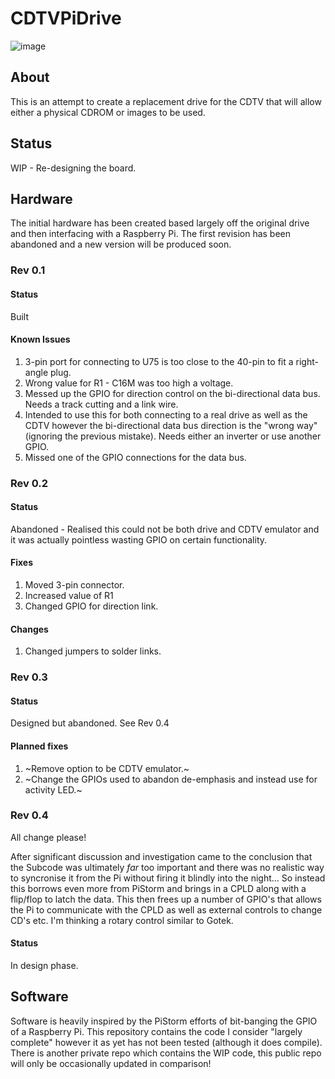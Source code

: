 # CDTVPiDrive

![image](https://github.com/user-attachments/assets/9f1face5-b214-4016-a570-5a85bd6087cb)


## About

This is an attempt to create a replacement drive for the CDTV that will allow either a physical CDROM or images to be used.

## Status

WIP - Re-designing the board.

## Hardware

The initial hardware has been created based largely off the original drive and then interfacing with a Raspberry Pi. The first revision has been abandoned and a new version will be produced soon. 

### Rev 0.1

#### Status
Built

#### Known Issues
1) 3-pin port for connecting to U75 is too close to the 40-pin to fit a right-angle plug.
2) Wrong value for R1 - C16M was too high a voltage.
3) Messed up the GPIO for direction control on the bi-directional data bus. Needs a track cutting and a link wire. 
4) Intended to use this for both connecting to a real drive as well as the CDTV however the bi-directional data bus direction is the "wrong way" (ignoring the previous mistake). Needs either an inverter or use another GPIO.
5) Missed one of the GPIO connections for the data bus. 

### Rev 0.2
#### Status
Abandoned - Realised this could not be both drive and CDTV emulator and it was actually pointless wasting GPIO on certain functionality. 

#### Fixes
1) Moved 3-pin connector.
2) Increased value of R1
3) Changed GPIO for direction link.

#### Changes
1) Changed jumpers to solder links.

### Rev 0.3
#### Status
Designed but abandoned. See Rev 0.4

#### Planned fixes
1) ~Remove option to be CDTV emulator.~
2) ~Change the GPIOs used to abandon de-emphasis and instead use for activity LED.~

### Rev 0.4
All change please!

After significant discussion and investigation came to the conclusion that the Subcode was ultimately _far_ too important and there was no realistic way to syncronise it from the Pi without firing it blindly into the night...
So instead this borrows even more from PiStorm and brings in a CPLD along with a flip/flop to latch the data. This then frees up a number of GPIO's that allows the Pi to communicate with the CPLD as well as external controls to change CD's etc. I'm thinking a rotary control similar to Gotek.

#### Status
In design phase. 




## Software

Software is heavily inspired by the PiStorm efforts of bit-banging the GPIO of a Raspberry Pi.
This repository contains the code I consider "largely complete" however it as yet has not been tested (although it does compile). There is another private repo which contains the WIP code, this public repo will only be occasionally updated in comparison!














